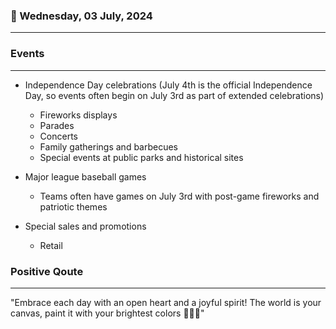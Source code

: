 ### 📅 Wednesday, 03 July, 2024
------
### Events
------
- Independence Day celebrations (July 4th is the official Independence Day, so events often begin on July 3rd as part of extended celebrations)
  * Fireworks displays
  * Parades
  * Concerts 
  * Family gatherings and barbecues
  * Special events at public parks and historical sites

- Major league baseball games
  * Teams often have games on July 3rd with post-game fireworks and patriotic themes

- Special sales and promotions
  * Retail
### Positive Qoute
------
"Embrace each day with an open heart and a joyful spirit! The world is your canvas, paint it with your brightest colors 🌟🎨😊"
